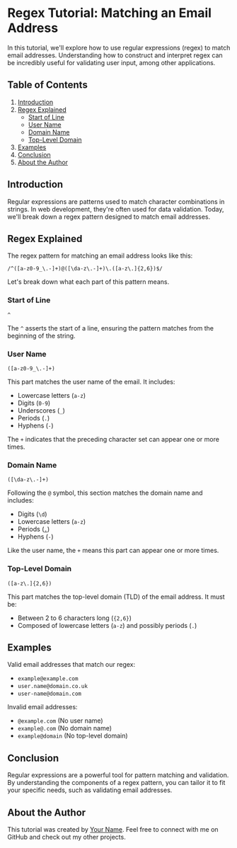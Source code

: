 # Regex Tutorial: Matching an Email Address

In this tutorial, we'll explore how to use regular expressions (regex) to match email addresses. Understanding how to construct and interpret regex can be incredibly useful for validating user input, among other applications.

## Table of Contents

1. [Introduction](#introduction)
2. [Regex Explained](#regex-explained)
    - [Start of Line](#start-of-line)
    - [User Name](#user-name)
    - [Domain Name](#domain-name)
    - [Top-Level Domain](#top-level-domain)
3. [Examples](#examples)
4. [Conclusion](#conclusion)
5. [About the Author](#about-the-author)

## Introduction

Regular expressions are patterns used to match character combinations in strings. In web development, they're often used for data validation. Today, we'll break down a regex pattern designed to match email addresses.

## Regex Explained

The regex pattern for matching an email address looks like this:

```regex
/^([a-z0-9_\.-]+)@([\da-z\.-]+)\.([a-z\.]{2,6})$/
```

Let's break down what each part of this pattern means.

### Start of Line

```regex
^
```

The `^` asserts the start of a line, ensuring the pattern matches from the beginning of the string.

### User Name

```regex
([a-z0-9_\.-]+)
```

This part matches the user name of the email. It includes:
- Lowercase letters (`a-z`)
- Digits (`0-9`)
- Underscores (`_`)
- Periods (`.`)
- Hyphens (`-`)

The `+` indicates that the preceding character set can appear one or more times.

### Domain Name

```regex
([\da-z\.-]+)
```

Following the `@` symbol, this section matches the domain name and includes:
- Digits (`\d`)
- Lowercase letters (`a-z`)
- Periods ([`.`](command:_github.copilot.openRelativePath?%5B%7B%22scheme%22%3A%22file%22%2C%22authority%22%3A%22%22%2C%22path%22%3A%22%2FC%3A%2FUsers%2FLidia%2Fbootcamp%2Fregex%20tutorial%22%2C%22query%22%3A%22%22%2C%22fragment%22%3A%22%22%7D%5D "c:\Users\Lidia\bootcamp\regex tutorial"))
- Hyphens (`-`)

Like the user name, the `+` means this part can appear one or more times.

### Top-Level Domain

```regex
([a-z\.]{2,6})
```

This part matches the top-level domain (TLD) of the email address. It must be:
- Between 2 to 6 characters long (`{2,6}`)
- Composed of lowercase letters (`a-z`) and possibly periods (`.`)

## Examples

Valid email addresses that match our regex:

- `example@example.com`
- `user.name@domain.co.uk`
- `user-name@domain.com`

Invalid email addresses:

- `@example.com` (No user name)
- `example@.com` (No domain name)
- `example@domain` (No top-level domain)

## Conclusion

Regular expressions are a powerful tool for pattern matching and validation. By understanding the components of a regex pattern, you can tailor it to fit your specific needs, such as validating email addresses.

## About the Author

This tutorial was created by [Your Name](https://github.com/yourgithubprofile). Feel free to connect with me on GitHub and check out my other projects.